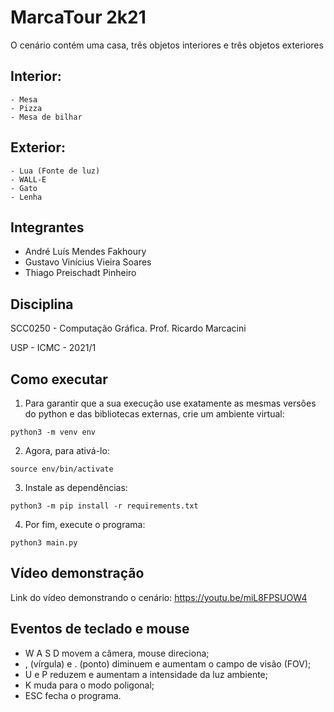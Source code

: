 # MarcaTour 2k21

O cenário contém uma casa, três objetos interiores e três objetos exteriores

## Interior:
    - Mesa
    - Pizza
    - Mesa de bilhar

## Exterior:
    - Lua (Fonte de luz)
    - WALL-E
    - Gato
    - Lenha

## Integrantes

- André Luís Mendes Fakhoury
- Gustavo Vinícius Vieira Soares
- Thiago Preischadt Pinheiro

## Disciplina

SCC0250 - Computação Gráfica. Prof. Ricardo Marcacini

USP - ICMC - 2021/1

## Como executar

1. Para garantir que a sua execução use exatamente as mesmas versões do python e das bibliotecas externas, crie um ambiente virtual:

`python3 -m venv env`

2. Agora, para ativá-lo:

`source env/bin/activate`

3. Instale as dependências:

`python3 -m pip install -r requirements.txt`

4. Por fim, execute o programa:

`python3 main.py`

## Vídeo demonstração

Link do vídeo demonstrando o cenário: https://youtu.be/miL8FPSUOW4

## Eventos de teclado e mouse
- W A S D movem a câmera, mouse direciona;
- , (vírgula) e . (ponto) diminuem e aumentam o campo de visão (FOV);
- U e P reduzem e aumentam a intensidade da luz ambiente;
- K muda para o modo poligonal;
- ESC fecha o programa.